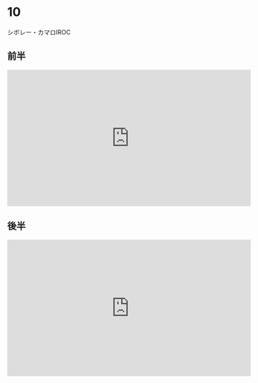 # 10

シボレー・カマロIROC

## 前半

<iframe width="560" height="315" src="https://www.youtube.com/embed/fLFjUL3hg6Q?si=zHYsctV5X1aE0OPt" title="YouTube video player" frameborder="0" allow="accelerometer; autoplay; clipboard-write; encrypted-media; gyroscope; picture-in-picture; web-share" allowfullscreen></iframe>

## 後半

<iframe width="560" height="315" src="https://www.youtube.com/embed/P52o_NBQIhA?si=vSW-Ngpah_43TRjW" title="YouTube video player" frameborder="0" allow="accelerometer; autoplay; clipboard-write; encrypted-media; gyroscope; picture-in-picture; web-share" allowfullscreen></iframe>